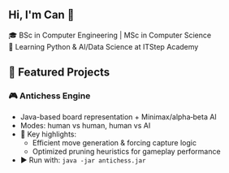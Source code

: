 ## Hi, I'm Can 👋

🎓 BSc in Computer Engineering | MSc in Computer Science  
🐍 Learning Python & AI/Data Science at ITStep Academy


## 🚀 Featured Projects

### 🎮 Antichess Engine
- Java-based board representation + Minimax/alpha‑beta AI
- Modes: human vs human, human vs AI
- 🧩 Key highlights:
  - Efficient move generation & forcing capture logic
  - Optimized pruning heuristics for gameplay performance
- ▶️ Run with: `java -jar antichess.jar`

<!--
![Can's GitHub stats](https://github-readme-stats.vercel.app/api?username=cancskn&show_icons=true&theme=gotham)
-->
